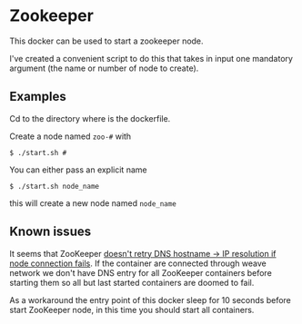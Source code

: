 # Zookeeper
This docker can be used to start a zookeeper node.

I've created a convenient script to do this that takes in input one mandatory argument (the name or number of node to create).

## Examples
Cd to the directory where is the dockerfile.

Create a node named `zoo-#` with

```
$ ./start.sh #
```

You can either pass an explicit name

```
$ ./start.sh node_name
```

this will create a new node named `node_name`

## Known issues
It seems that ZooKeeper [doesn't retry DNS hostname -> IP resolution if node connection fails](https://issues.apache.org/jira/browse/ZOOKEEPER-1506). If the container are connected through weave network we don't have DNS entry for all ZooKeeper containers before starting them so all but last started containers are doomed to fail.

As a workaround the entry point of this docker sleep for 10 seconds before start ZooKeeper node, in this time you should start all containers.
